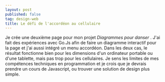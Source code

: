 ```yaml
---
layout: post
published: false
tag: design-web
title: Le défi de l'accordéon au cellulaire
---
```


Je crée une deuxième page pour mon projet <i> Diagrammes pour danser </i>. J'ai fait des expériences avec Go.Js afin de faire un diagramme interactif pour la page et j'ai aussi intégré un menu accordéon. Dans les deux cas, le résultat fonctionne bien pour les dimensions d'un ordinateur portable ou d'une tablette, mais pas trop pour les cellulaires. Je sens les limites de mes compétences techniques en programmation et je crois que je devrais prendre un cours de Javascript, ou trouver une solution de design plus simple.
